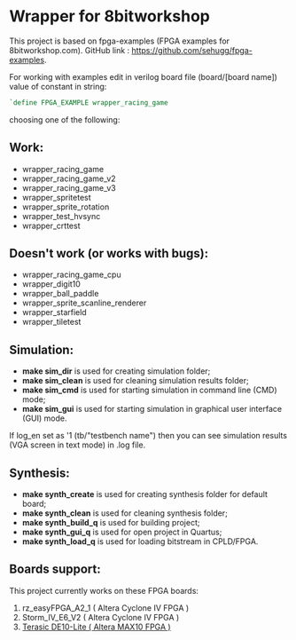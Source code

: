 # Wrapper for 8bitworkshop

This project is based on fpga-examples (FPGA examples for 8bitworkshop.com).
GitHub link : https://github.com/sehugg/fpga-examples.

For working with examples edit in verilog board file (board/[board name]) value of constant in string:
```verilog
`define FPGA_EXAMPLE wrapper_racing_game
```
choosing one of the following:

## Work:
*   wrapper_racing_game
*   wrapper_racing_game_v2
*   wrapper_racing_game_v3
*   wrapper_spritetest
*   wrapper_sprite_rotation
*   wrapper_test_hvsync
*   wrapper_crttest

## Doesn't work (or works with bugs):
*   wrapper_racing_game_cpu
*   wrapper_digit10
*   wrapper_ball_paddle
*   wrapper_sprite_scanline_renderer
*   wrapper_starfield
*   wrapper_tiletest

## Simulation:
*   **make sim_dir** is used for creating simulation folder;
*   **make sim_clean** is used for cleaning simulation results folder;
*   **make sim_cmd** is used for starting simulation in command line (CMD) mode;
*   **make sim_gui** is used for starting simulation in graphical user interface (GUI) mode.

If log_en set as '1 (tb/"testbench name") then you can see simulation results (VGA screen in text mode) in .log file.

## Synthesis:
*   **make synth_create** is used for creating synthesis folder for default board;
*   **make synth_clean** is used for cleaning synthesis folder;
*   **make synth_build_q** is used for building project;
*   **make synth_gui_q** is used for open project in Quartus;
*   **make synth_load_q** is used for loading bitstream in CPLD/FPGA.

## Boards support:
This project currently works on these FPGA boards:
<ol>
<li>rz_easyFPGA_A2_1 ( Altera Cyclone IV FPGA )</li>
<li>Storm_IV_E6_V2 ( Altera Cyclone IV FPGA )</li>
<li><a href="https://www.terasic.com.tw/cgi-bin/page/archive.pl?Language=English&CategoryNo=234&No=1021">Terasic DE10-Lite ( Altera MAX10 FPGA )</a></li>
</ol>
